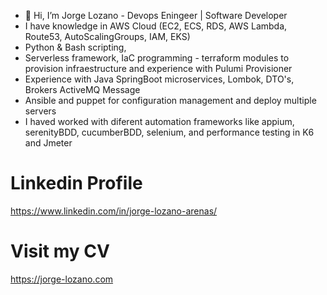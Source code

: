 - 👋 Hi, I’m Jorge Lozano - Devops Eningeer | Software Developer
- I have knowledge in AWS Cloud (EC2, ECS, RDS, AWS Lambda, Route53, AutoScalingGroups, IAM, EKS)
- Python & Bash scripting,
- Serverless framework, IaC programming - terraform modules to provision infraestructure and experience with Pulumi Provisioner
- Experience with Java SpringBoot microservices, Lombok, DTO's, Brokers ActiveMQ Message
- Ansible and puppet for configuration management and deploy multiple servers 
- I haved worked with diferent automation frameworks like appium, serenityBDD, cucumberBDD, selenium, and performance testing in K6 and Jmeter

# Linkedin Profile
https://www.linkedin.com/in/jorge-lozano-arenas/

# Visit my CV
https://jorge-lozano.com
